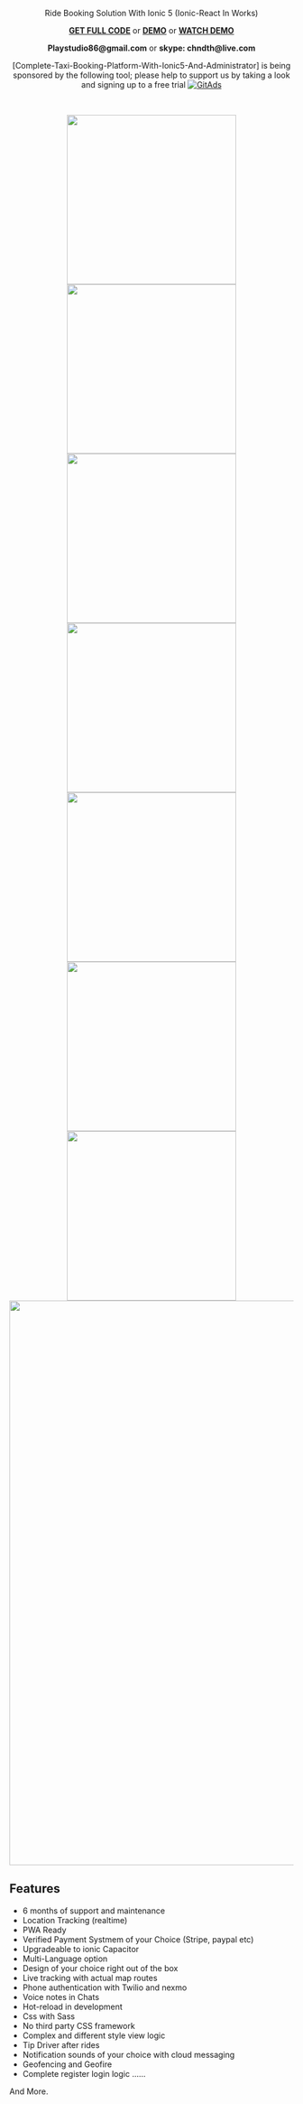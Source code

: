 
<p align="center">
 Ride Booking Solution With Ionic 5 (Ionic-React In Works)
</p>    

<p align="center">
<strong><a href="https://market.ionicframework.com/starters/complete-ride-booking-solution-with-firebase-and-ionic5">GET FULL CODE</a></strong>
	or
<strong><a href="https://drive.google.com/drive/folders/1Npxn5ZBY1Rv9X_oyBvk7nblq5IhN5jeU">DEMO</a></strong>
	or
<strong><a href="https://youtu.be/ABTpmkfI7gQ">WATCH DEMO</a></strong>
</p>  


<p align="center">
	<strong>Playstudio86@gmail.com</strong> or <strong>skype: chndth@live.com</strong>
</p>  

<p align="center">
	[Complete-Taxi-Booking-Platform-With-Ionic5-And-Administrator] is being sponsored by the following tool; please help to support us by taking a look and signing up to a free trial
<a href="https://tracking.gitads.io/?repo=Complete-Taxi-Booking-Platform-With-Ionic5-And-Administrator"><img src="https://images.gitads.io/Complete-Taxi-Booking-Platform-With-Ionic5-And-Administrator" alt="GitAds"/></a>
</p>

<br>

<p align='center'>
     <img src="https://user-images.githubusercontent.com/7928001/88725928-c6a5bd80-d124-11ea-9d26-e3065de76d8c.png" width='300' height='auto'> 
	 <img src="https://user-images.githubusercontent.com/7928001/88725985-dc1ae780-d124-11ea-9e65-087da52d23b0.png" width='300' height='auto'> 
	<img src="https://user-images.githubusercontent.com/7928001/88726015-e210c880-d124-11ea-857e-6c933726ad27.png" width='300' height='auto'>
	<img src="https://user-images.githubusercontent.com/7928001/88725959-d45b4300-d124-11ea-9d75-373691f766cd.png" width='300' height='auto'>
	<img src="https://user-images.githubusercontent.com/7928001/88725963-d58c7000-d124-11ea-9538-85409b33b0b1.png" width='300' height='auto'>
	<img src="https://user-images.githubusercontent.com/7928001/88725970-d7eeca00-d124-11ea-8c63-137b2ceacfee.png" width='300' height='auto'>
	<img src="https://user-images.githubusercontent.com/7928001/88725952-d2917f80-d124-11ea-8a8e-622f38afa4ca.png" width='300' height='auto'>
     <img src="https://user-images.githubusercontent.com/7928001/87853671-e27ab980-c903-11ea-95ed-4b707fb23f58.png" width='1000' height='auto'> 
</p>


## Features

- 6 months of support and maintenance
- Location Tracking (realtime)
- PWA Ready
- Verified Payment Systmem of your Choice (Stripe, paypal etc)
- Upgradeable to ionic Capacitor
- Multi-Language option
- Design of your choice right out of the box
- Live tracking with actual map routes
- Phone authentication with Twilio and nexmo
- Voice notes in Chats
- Hot-reload in development
- Css with Sass
- No third party CSS framework
- Complex and different style view logic
- Tip Driver after rides
- Notification sounds of your choice with cloud messaging
- Geofencing and Geofire
- Complete register login logic
......

And More.
 
